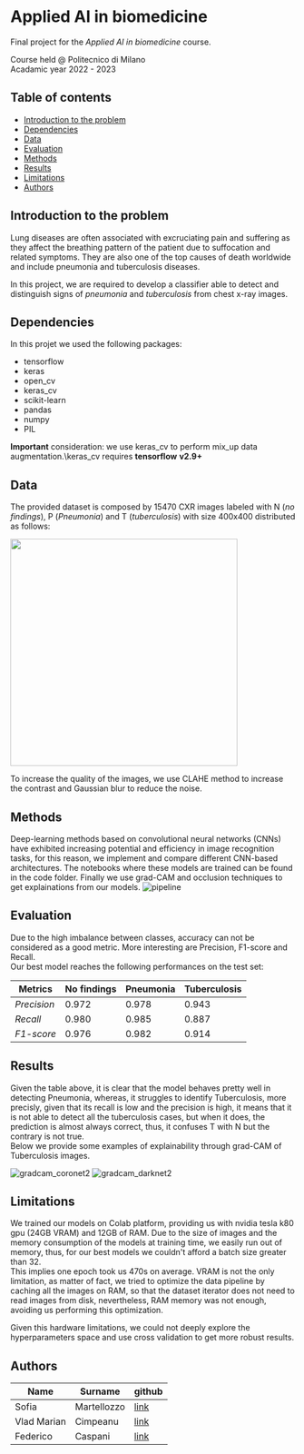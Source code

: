 # Applied AI in biomedicine

Final project for the *Applied AI in biomedicine* course. 

Course held @ Politecnico di Milano\
Acadamic year 2022 - 2023

## Table of contents
- [Introduction to the problem](https://github.com/VladMarianCimpeanu/applied_AI_in_biomedicine/blob/main/README.md#introduction-to-the-problem)
- [Dependencies](https://github.com/VladMarianCimpeanu/applied_AI_in_biomedicine/blob/main/README.md#dependencies)
- [Data](https://github.com/VladMarianCimpeanu/applied_AI_in_biomedicine/blob/main/README.md#data)
- [Evaluation](https://github.com/VladMarianCimpeanu/applied_AI_in_biomedicine/blob/main/README.md#evaluation)
- [Methods](https://github.com/VladMarianCimpeanu/applied_AI_in_biomedicine/blob/main/README.md#methods)
- [Results](https://github.com/VladMarianCimpeanu/applied_AI_in_biomedicine/blob/main/README.md#results)
- [Limitations](https://github.com/VladMarianCimpeanu/applied_AI_in_biomedicine/blob/main/README.md#limitations)
- [Authors](https://github.com/VladMarianCimpeanu/applied_AI_in_biomedicine/blob/main/README.md#)

## Introduction to the problem
Lung diseases are often associated with excruciating pain and suffering as they affect the breathing pattern of the
patient due to suffocation and related symptoms. They are also one of the top causes of death worldwide and include
pneumonia and tuberculosis diseases.

In this project, we are required to develop a classifier able to detect and distinguish signs of *pneumonia* and *tuberculosis* from chest x-ray images.

## Dependencies
In this projet we used the following packages:
- tensorflow
- keras
- open_cv
- keras_cv
- scikit-learn
- pandas
- numpy
- PIL

**Important** consideration: we use keras_cv to perform mix_up data augmentation.\keras_cv requires **tensorflow** **v2.9+** 

## Data
The provided dataset is composed by 15470 CXR images labeled with N (*no findings*), P (*Pneumonia*) and T (*tuberculosis*) with size 400x400 distributed as follows:

<img src="https://user-images.githubusercontent.com/62434812/215167762-b759f4f9-e6b7-44c2-952f-36629ee61c65.png" width="400" height="400" />

To increase the quality of the images, we use CLAHE method to increase the contrast and Gaussian blur to reduce the noise. 
## Methods
Deep-learning methods
based on convolutional neural networks (CNNs) have exhibited increasing potential and efficiency in image recognition tasks, for this reason, we implement and compare different CNN-based architectures. The notebooks where these models are trained can be found in the code folder. Finally we use grad-CAM and occlusion techniques to get explainations from our models.
![pipeline](https://user-images.githubusercontent.com/62434812/215168386-15b95452-5c0b-410f-be82-e6f5c16091be.png)


## Evaluation
Due to the high imbalance between classes, accuracy can not be considered as a good metric. More interesting are Precision, F1-score and Recall.\
Our best model reaches the following performances on the test set:

| Metrics | No findings | Pneumonia | Tuberculosis|  
|------|---------|--------|--------|
|*Precision*|0.972| 0.978| 0.943|
|*Recall*|0.980|0.985| 0.887|
|*F1-score*|0.976|0.982| 0.914|

## Results
Given the table above, it is clear that the model behaves pretty well in detecting Pneumonia, whereas, it struggles to identify Tuberculosis, more precisly, given that its recall is low and the precision is high, it means that it is not able to detect all the tuberculosis cases, but when it does, the prediction is almost always correct, thus, it confuses T with N but the contrary is not true.\
Below we provide some examples of explainability through grad-CAM of Tuberculosis images.

![gradcam_coronet2](https://user-images.githubusercontent.com/62434812/215179542-c516b80b-f54a-45f6-85ec-11695040099b.png)
![gradcam_darknet2](https://user-images.githubusercontent.com/62434812/215179548-052a71c2-d21c-47bd-9296-f44e46ee39a5.png)

## Limitations
We trained our models on Colab platform, providing us with nvidia tesla k80 gpu (24GB VRAM) and 12GB of RAM. Due to the size of images and the memory consumption of the models at training time, we easily run out of memory, thus, for our best models we couldn't afford a batch size greater than 32.\
This implies one epoch took us 470s on average. VRAM is not the only limitation, as matter of fact, we tried to optimize the data pipeline by caching all the images on RAM, so that the dataset iterator does not need to read images from disk, nevertheless, RAM memory was not enough, avoiding us performing this optimization.

Given this hardware limitations, we could not deeply explore the hyperparameters space and use cross validation to get more robust results.
## Authors
| Name | Surname | github | 
|------|---------|--------|
| Sofia | Martellozzo | [link](https://github.com/sofiamartellozzo)|
| Vlad Marian | Cimpeanu | [link](https://github.com/VladMarianCimpeanu)|
| Federico | Caspani | [link](https://github.com/FedericoCaspani)|
